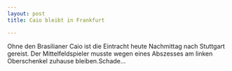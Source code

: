 ```yaml
---
layout: post
title: Caio bleibt in Frankfurt

---
```


Ohne den Brasilianer Caio ist die Eintracht heute Nachmittag nach Stuttgart gereist. Der Mittelfeldspieler musste wegen eines Abszesses am linken Oberschenkel zuhause bleiben.Schade...


